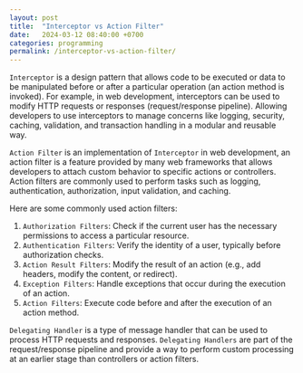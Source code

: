 ```yaml
---
layout: post
title:  "Interceptor vs Action Filter"
date:   2024-03-12 08:40:00 +0700
categories: programming
permalink: /interceptor-vs-action-filter/
---
```

`Interceptor` is a design pattern that allows code to be executed or data to be manipulated before or after a particular operation (an action method is invoked). For example, in web development, interceptors can be used to modify HTTP requests or responses (request/response pipeline). Allowing developers to use interceptors to manage concerns like logging, security, caching, validation, and transaction handling in a modular and reusable way.

`Action Filter` is an implementation of `Interceptor` in web development, an action filter is a feature provided by many web frameworks that allows developers to attach custom behavior to specific actions or controllers. Action filters are commonly used to perform tasks such as logging, authentication, authorization, input validation, and caching.

Here are some commonly used action filters:

1. `Authorization Filters`: Check if the current user has the necessary permissions to access a particular resource.
2. `Authentication Filters`: Verify the identity of a user, typically before authorization checks.
3. `Action Result Filters`: Modify the result of an action (e.g., add headers, modify the content, or redirect).
4. `Exception Filters`: Handle exceptions that occur during the execution of an action.
5. `Action Filters`: Execute code before and after the execution of an action method.

`Delegating Handler` is a type of message handler that can be used to process HTTP requests and responses. `Delegating Handlers` are part of the request/response pipeline and provide a way to perform custom processing at an earlier stage than controllers or action filters.